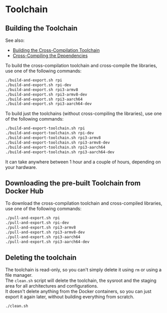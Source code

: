 # Toolchain


## Building the Toolchain

See also:

- [Building the Cross-Compilation Toolchain](https://tttapa.github.io/Pages/Raspberry-Pi/C++-Development/Building-The-Toolchain.html)
- [Cross-Compiling the Dependencies](https://tttapa.github.io/Pages/Raspberry-Pi/C++-Development/Dependencies.html)

To build the cross-compilation toolchain and cross-compile the libraries, use one of the following commands:

```sh
./build-and-export.sh rpi
./build-and-export.sh rpi-dev
./build-and-export.sh rpi3-armv8
./build-and-export.sh rpi3-armv8-dev
./build-and-export.sh rpi3-aarch64
./build-and-export.sh rpi3-aarch64-dev
```

To build just the toolchains (without cross-compiling the libraries), use one of the following commands:

```sh
./build-and-export-toolchain.sh rpi
./build-and-export-toolchain.sh rpi-dev
./build-and-export-toolchain.sh rpi3-armv8
./build-and-export-toolchain.sh rpi3-armv8-dev
./build-and-export-toolchain.sh rpi3-aarch64
./build-and-export-toolchain.sh rpi3-aarch64-dev
```

It can take anywhere between 1 hour and a couple of hours, depending on your hardware.

## Downloading the pre-built Toolchain from Docker Hub

To download the cross-compilation toolchain and cross-compiled libraries, use one of the following commands:

```sh
./pull-and-export.sh rpi
./pull-and-export.sh rpi-dev
./pull-and-export.sh rpi3-armv8
./pull-and-export.sh rpi3-armv8-dev
./pull-and-export.sh rpi3-aarch64
./pull-and-export.sh rpi3-aarch64-dev
```

## Deleting the toolchain

The toolchain is read-only, so you can't simply delete it using `rm` or using
a file manager.  
The `clean.sh` script will delete the toolchain, the sysroot and the staging 
area for all architectures and configurations.  
It doesn't delete anything from the Docker containers, so you can just export it
again later, without building everything from scratch.

```sh
./clean.sh
```